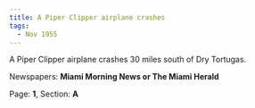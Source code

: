 ```yaml
---  
title: A Piper Clipper airplane crashes  
tags:  
  - Nov 1955  
---  
```

  
A Piper Clipper airplane crashes 30 miles south of Dry Tortugas.  
  
Newspapers: **Miami Morning News or The Miami Herald**  
  
Page: **1**, Section: **A** 
